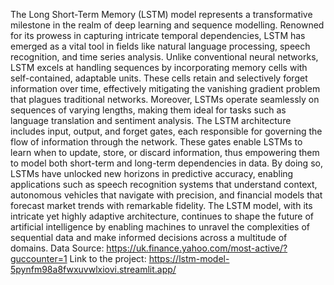 The Long Short-Term Memory (LSTM) model represents a transformative milestone in the 
realm of deep learning and sequence modelling. Renowned for its prowess in capturing 
intricate temporal dependencies, LSTM has emerged as a vital tool in fields like natural 
language processing, speech recognition, and time series analysis. Unlike conventional 
neural networks, LSTM excels at handling sequences by incorporating memory cells with 
self-contained, adaptable units. These cells retain and selectively forget information over 
time, effectively mitigating the vanishing gradient problem that plagues traditional 
networks. Moreover, LSTMs operate seamlessly on sequences of varying lengths, making 
them ideal for tasks such as language translation and sentiment analysis. The LSTM 
architecture includes input, output, and forget gates, each responsible for governing the 
flow of information through the network. These gates enable LSTMs to learn when to 
update, store, or discard information, thus empowering them to model both short-term and 
long-term dependencies in data. By doing so, LSTMs have unlocked new horizons in 
predictive accuracy, enabling applications such as speech recognition systems that 
understand context, autonomous vehicles that navigate with precision, and financial models 
that forecast market trends with remarkable fidelity. The LSTM model, with its intricate yet 
highly adaptive architecture, continues to shape the future of artificial intelligence by 
enabling machines to unravel the complexities of sequential data and make informed 
decisions across a multitude of domains.
Data Source: https://uk.finance.yahoo.com/most-active/?guccounter=1
Link to the project: https://lstm-model-5pynfm98a8fwxuvwlxiovi.streamlit.app/
